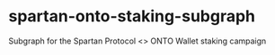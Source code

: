 # spartan-onto-staking-subgraph
Subgraph for the Spartan Protocol &lt;> ONTO Wallet staking campaign
